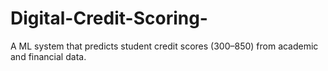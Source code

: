 # Digital-Credit-Scoring-
A ML system that predicts student credit scores (300–850) from academic and financial data.
